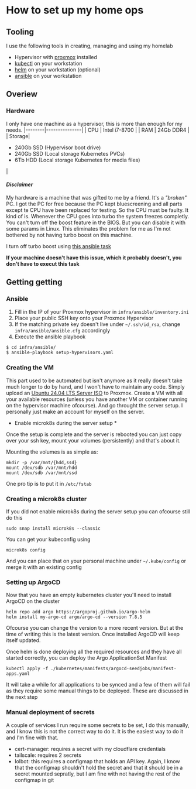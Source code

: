 # How to set up my home ops

## Tooling
I use the following tools in creating, managing and using my homelab

* Hypervisor with [proxmox](https://www.proxmox.com/en/) installed
* [kubectl](https://kubernetes.io/docs/tasks/tools/) on your workstation
* [helm](https://helm.sh/docs/intro/install/) on your workstation (optional)
* [ansible](https://docs.ansible.com/ansible/latest/getting_started/index.html) on your workstation

## Overiew

### Hardware
I only have one machine as a hypervisor, this is more than enough for my needs.
|--------|---------------|
| CPU    | Intel i7-8700 |
| RAM    | 24Gb DDR4     |
| Storage| <ul><li>240Gb SSD (Hypervisor boot drive)</li><li>240Gb SSD (Local storage Kubernetes PVCs)</li><li>6Tb HDD (Local storage Kubernetes for media files)</li></ul> |

#### _Disclaimer_
My hardware is a machine that was gifted to me by a friend. It's a _"broken"_ PC.
I got the PC for free because the PC kept bluescreening and all parts except te CPU have been replaced for testing.
So the CPU must be faulty. It kind of is. Whenever the CPU goes into turbo the system freezes completly.
You can't turn off the boost feature in the BIOS. But you can disable it with some params in Linux.
This eliminates the problem for me as I'm not bothered by not having turbo boost on this machine.

I turn off turbo boost using [this ansible task](infra/ansible/roles/common/taks/noturbo.yaml)

**If your machine doesn't have this issue, which it probably doesn't, you don't have to execut this task**

## Getting getting
### Ansible
1. Fill in the IP of your Proxmox hypervisor in `infra/ansible/inventory.ini`
2. Place your public SSH key onto your Proxmox Hypervisor
3. If the matching private key doesn't live under `~/.ssh/id_rsa`, change `infra/ansible/ansible.cfg` accordingly
4. Execute the ansible playbook
```bash
$ cd infra/ansible/
$ ansible-playbook setup-hypervisors.yaml
```

### Creating the VM
This part used to be automated but isn't anymore as it really doesn't take much longer to do by hand, and I won't have to maintain any code.
Simply upload an [Ubuntu 24.04 LTS Server ISO](https://ubuntu.com/download/server#manual-install) to Proxmox. Create a VM with all your available resources (unless you have another VM or container running on the hypervisor machine ofcourse). And go throught the server setup. I personally just make an account for myself on the server.
* Enable microk8s during the server setup *

Once the setup is complete and the server is rebooted you can just copy over your ssh key, mount your volumes (persistently) and that's about it. 

Mounting the volumes is as simple as:
```
mkdir -p /var/mnt/{hdd,ssd}
mount /dev/sdb /var/mnt/hdd
mount /dev/sdb /var/mnt/ssd
```
One pro tip is to put it in `/etc/fstab`

### Creating a microk8s cluster
If you did not enable microk8s during the server setup you can ofcourse still do this 
```
sudo snap install microk8s --classic
```

You can get your kubeconfig using 
```
microk8s config
```
And you can place that on your personal machine under `~/.kube/config` or merge it with an existing config

### Setting up ArgoCD 
Now that you have an empty kubernetes cluster you'll need to install ArgoCD on the cluster
```
helm repo add argo https://argoproj.github.io/argo-helm
helm install my-argo-cd argo/argo-cd --version 7.8.5
```
Ofcourse you can change the version to a more recent version. But at the time of writing this is the latest version. Once installed ArgoCD will keep itself updated.

Once helm is done deploying all the required resources and they have all started correctly, you can deploy the Argo ApplicationSet Manifest
```
kubectl apply -f ./kubernetes/manifests/argocd-seedjobs/manifest-apps.yaml
```

It will take a while for all applications to be synced and a few of them will fail as they require some manual things to be deployed. These are discussed in the next step

### Manual deployment of secrets
A couple of services I run require some secrets to be set, I do this manually, and I know  this is not the correct way to do it. It is the easiest way to do it and I'm fine with that.
* cert-manager: requires a secret with my cloudflare credentials
* tailscale: requires 2 secrets
* lolbot: this requires a configmap that holds an API key. Again, I know that the configmap shouldn't hold the secret and that it should be in a secret mounted sepratly, but I am fine with not having the rest of the configmap in git
